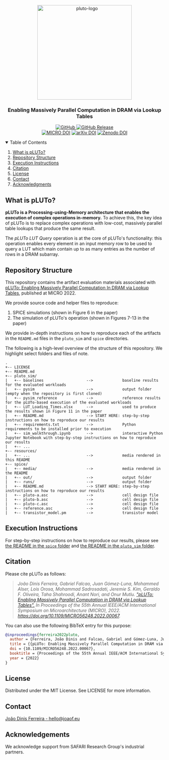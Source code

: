 <p align="center">
  <img alt="pluto-logo" src="resources/pluto_logo_rounded_corners.png" width="300">
  <h3 align="center">Enabling Massively Parallel Computation in DRAM via Lookup Tables</h3>
</p>

<p align="center">
    <a href="https://github.com/CMU-SAFARI/pLUTo/blob/master/LICENSE">
        <img alt="GitHub" src="https://img.shields.io/badge/License-MIT-yellow.svg">
    </a>
    <a href="https://github.com/CMU-SAFARI/pLUTo/releases">
        <img alt="GitHub Release" src="https://img.shields.io/github/release/CMU-SAFARI/pLUTo">
    </a>
  <br>
    <a href="https://doi.org/10.1109/MICRO56248.2022.00067"><img src="https://img.shields.io/badge/DOI-10.1109/MICRO56248.2022.00067-blue" alt="MICRO DOI"></a>
    <a href="https://doi.org/10.48550/arXiv.2104.07699"><img src="https://img.shields.io/badge/DOI-10.48550/arXiv.2104.07699-blue" alt="arXiv DOI"></a>
    <a href="https://doi.org/10.5281/zenodo.6942058"><img src="https://zenodo.org/badge/DOI/10.5281/zenodo.6942058.svg" alt="Zenodo DOI"></a>
</p>

<details open="open">
  <summary>Table of Contents</summary>
  <ol>
    <li><a href="#what-is-pluto">What is pLUTo?</a></li>
    <li><a href="#repository-structure">Repository Structure</a></li>
    <li><a href="#execution-instructions">Execution Instructions</a></li>
    <li><a href="#citation">Citation</a></li>
    <li><a href="#license">License</a></li>
    <li><a href="#contact">Contact</a></li>
    <li><a href="#acknowledgments">Acknowledgments</a></li>
  </ol>
</details>

## What is pLUTo?

**pLUTo is a Processing-using-Memory architecture that enables the execution of complex operations in-memory.**
To achieve this, the key idea of pLUTo is to replace complex operations with low-cost, massively parallel table lookups that produce the same result.

The _pLUTo LUT Query_ operation is at the core of pLUTo's functionality: this operation enables every element in an input memory row to be used to query a LUT which main contain up to as many entries as the number of rows in a DRAM subarray.

## Repository Structure

This repository contains the artifact evaluation materials associated with [pLUTo: Enabling Massively Parallel Computation In DRAM via Lookup Tables](pLUTo.pdf), published at MICRO 2022.

We provide source code and helper files to reproduce:

1. SPICE simulations (shown in Figure 6 in the paper)
2. The simulation of pLUTo's operation (shown in Figures 7-13 in the paper)

We provide in-depth instructions on how to reproduce each of the artifacts in the `README.md` files in the `pluto_sim` and `spice` directories.

The following is a high-level overview of the structure of this repository. We highlight select folders and files of note.

```
.
+-- LICENSE
+-- README.md
+-- pluto_sim/
|   +-- baselines                   -->             baseline results for the evaluated workloads
|   +-- pysim                       -->             output folder (empty when the repository is first cloned)
|   +-- pysim_reference             -->             reference results for the pLUTo-based execution of the evaluated workloads
|   +-- LUT_Loading_Times.xlsx      -->             used to produce the results shown in Figure 11 in the paper
|   +-- README.md                   --> START HERE: step-by-step instructions on how to reproduce our results
|   +-- requirements.txt            -->             Python requirements to be installed prior to execution
|   +-- sim_walkthrough.ipynb       -->             interactive Python Jupyter Notebook with step-by-step instructions on how to reproduce our results
|   +-- ...
+-- resources/
|   +-- ...                         -->             media rendered in this README
+-- spice/
|   +-- media/                      -->             media rendered in the README
|   +-- out/                        -->             output folder
|   +-- runs/                       -->             output folder
|   +-- README.md                   --> START HERE: step-by-step instructions on how to reproduce our results
|   +-- pluto-a.asc                 -->             cell design file
|   +-- pluto-b.asc                 -->             cell design file
|   +-- pluto-c.asc                 -->             cell design file
|   +-- reference.asc               -->             cell design file
|   +-- transistor_model.pm         -->             transistor model
```

## Execution Instructions

For step-by-step instructions on how to reproduce our results, please see [the README in the `spice` folder](spice/README.md) and [the README in the `pluto_sim` folder](pluto_sim/README.md).

## Citation

Please cite pLUTo as follows:

> _João Dinis Ferreira, Gabriel Falcao, Juan Gómez-Luna, Mohammed Alser, Lois Orosa, Mohammad Sadrosadati, Jeremie S. Kim, Geraldo F. Oliveira, Taha Shahroodi, Anant Nori, and Onur Mutlu. ["pLUTo: Enabling Massively Parallel Computation in DRAM via Lookup Tables".](https://arxiv.org/abs/2104.07699) In Proceedings of the 55th Annual IEEE/ACM International Symposium on Microarchitecture (MICRO), 2022. https://doi.org/10.1109/MICRO56248.2022.00067._

You can also use the following BibTeX entry for this purpose:

```bibtex
@inproceedings{ferreira2022pluto,
  author = {Ferreira, João Dinis and Falcao, Gabriel and Gómez-Luna, Juan and Alser, Mohammed and Orosa, Lois and Sadrosadati, Mohammad and Kim, Jeremie S. and Oliveira, Geraldo F. and Shahroodi, Taha and Nori, Anant and Mutlu, Onur},
  title = {{pLUTo: Enabling Massively Parallel Computation in DRAM via Lookup Tables}},
  doi = {10.1109/MICRO56248.2022.00067},
  booktitle = {Proceedings of the 55th Annual IEEE/ACM International Symposium on Microarchitecture (MICRO)},
  year = {2022}
}
```

## License

Distributed under the MIT License. See LICENSE for more information.

## Contact

[João Dinis Ferreira - hello@joaof.eu](mailto:hello@joaof.eu?subject=A%20Question%20About%20pLUTo)

## Acknowledgements

We acknowledge support from SAFARI Research Group's industrial partners.
